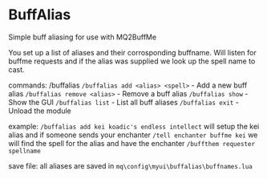 # BuffAlias

Simple buff aliasing for use with MQ2BuffMe

You set up a list of aliases and their corrosponding buffname.
Will listen for buffme requests and if the alias was supplied we look up the spell name to cast.

commands: /buffalias
`/buffalias add <alias> <spell>` - Add a new buff alias
`/buffalias remove <alias>` - Remove a buff alias
`/buffalias show` - Show the GUI
`/buffalias list` - List all buff aliases
`/buffalias exit` - Unload the module

example: `/buffalias add kei koadic's endless intellect`
will setup the kei alias and if someone sends your enchanter `/tell enchanter buffme kei`
we will find the spell for the alias and have the enchanter `/buffthem requester spellname`

save file: all aliases are saved in `mq\config\myui\buffalias\buffnames.lua`
